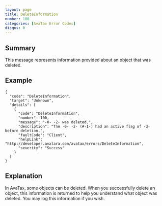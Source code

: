 ```yaml
---
layout: page
title: DeleteInformation
number: 100
categories: [AvaTax Error Codes]
disqus: 0
---
```


## Summary

This message represents information provided about an object that was deleted.

## Example

    {
      "code": "DeleteInformation",
      "target": "Unknown",
      "details": [
        {
          "code": "DeleteInformation",
          "number": 100,
          "message": "-0- -2- was deleted.",
          "description": "The -0- -2- (#-1-) had an active flag of -3- before deletion.",
          "faultCode": "Client",
          "helpLink": "http://developer.avalara.com/avatax/errors/DeleteInformation",
          "severity": "Success"
        }
      ]
    }

## Explanation

In AvaTax, some objects can be deleted.  When you successfully delete an object, this information is returned to help you understand what object was deleted.  You may log this information if you wish.
